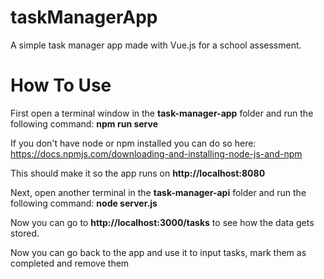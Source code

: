 # taskManagerApp

A simple task manager app made with Vue.js for a school assessment.

# How To Use

First open a terminal window in the **task-manager-app** folder and run the following command: **npm run serve**

If you don't have node or npm installed you can do so here: https://docs.npmjs.com/downloading-and-installing-node-js-and-npm

This should make it so the app runs on **http://localhost:8080**

Next, open another terminal in the **task-manager-api** folder and run the following command: **node server.js**

Now you can go to **http://localhost:3000/tasks** to see how the data gets stored.

Now you can go back to the app and use it to input tasks, mark them as completed and remove them
